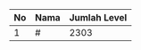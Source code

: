 | No | Nama            | Jumlah Level |
|----|-----------------|--------------|
| 1  | #    |    2303        |
